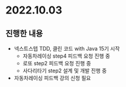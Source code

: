 # 2022.10.03

## 진행한 내용

- 넥스트스텝 TDD, 클린 코드 with Java 15기 시작
	- 자동차레이싱 step4 피드백 요청 진행 중
	- 로또 step2 피드백 요청 진행 중
  - 사다리타기 step2 설계 및 개발 진행 중
- 자동차레이싱 피드백 강의 신청 필요
